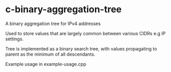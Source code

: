 c-binary-aggregation-tree
=========================

A binary aggregation tree for IPv4 addresses

Used to store values that are largely common between various CIDRs e.g IP settings.

Tree is implemented as a binary search tree, with values propagating to parent as the minimum of all descendants.

Example usage in example-usage.cpp